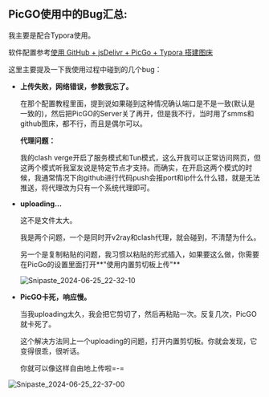 ## PicGO使用中的Bug汇总:

我主要是配合Typora使用。

软件配置参考[使用 GitHub + jsDelivr + PicGo + Typora 搭建图床](https://naccl.top/blog/11)

这里主要提及一下我使用过程中碰到的几个bug：

* **上传失败，网络错误，参数我忘了。**

  在那个配置教程里面，提到说如果碰到这种情况确认端口是不是一致(默认是一致的)，然后把PicGO的Server关了再开，但是我不行，当时用了smms和github图床，都不行，而且是偶尔可以。

  **代理问题：**

  我的clash verge开启了服务模式和Tun模式，这么开我可以正常访问网页，但这两个模式听我室友说是特定节点才支持。而确实，在开启这两个模式的时候，我通常情况下向github进行代码push会报port和ip什么什么错，就是无法推送，将代理改为只有一个系统代理即可。

* **uploading...**

  这不是文件太大。

  我是两个问题，一个是同时开v2ray和clash代理，就会碰到，不清楚为什么。

  另一个是复制粘贴的问题，我习惯以粘贴的形式插入，如果要这么做，你需要在PicGo的设置里面打开**"使用内置剪切板上传"**

  ![Snipaste_2024-06-25_22-32-10](https://fastly.jsdelivr.net/gh/MrXnneHang/blog_img/BlogHosting/img/24/06/202406252232878.jpeg)

* **PicGO卡死，响应慢。**

  当我uploading太久，我会把它剪切了，然后再粘贴一次。反复几次，PicGO就卡死了。

  这个解决方法同上一个uploading的问题，打开内置剪切板。你就会发现，它变得很乖，很听话。

  你就可以像这样自由地上传啦=-=

![Snipaste_2024-06-25_22-37-00](https://fastly.jsdelivr.net/gh/MrXnneHang/blog_img/BlogHosting/img/24/06/202406252237998.jpeg)